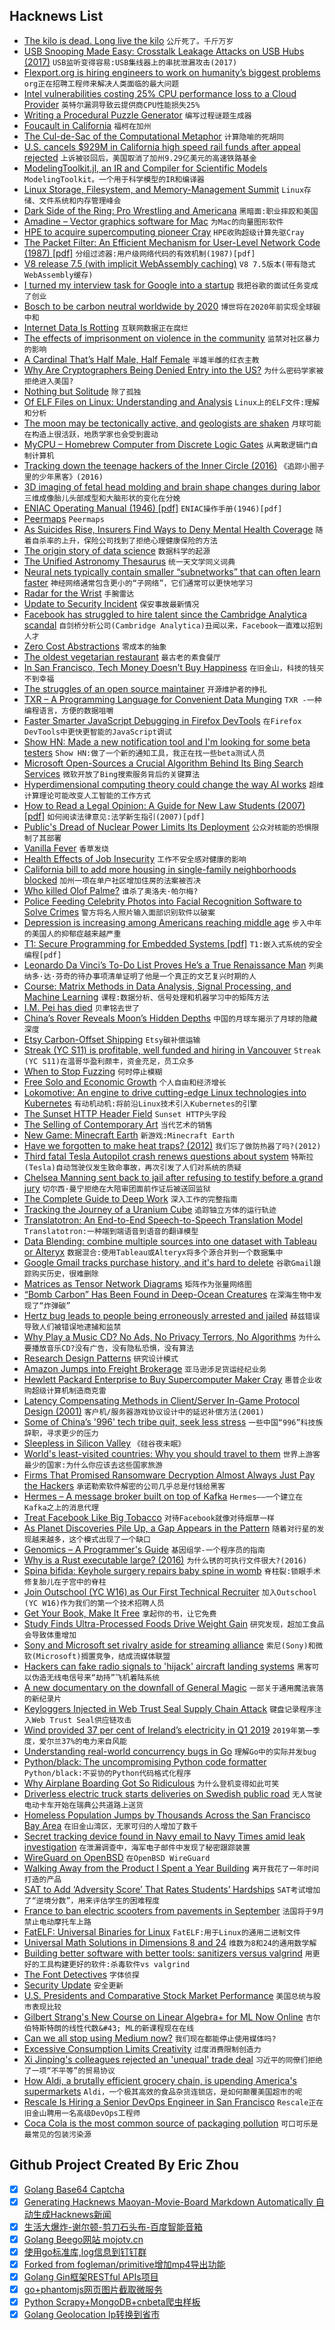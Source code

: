 ## Hacknews List


- [The kilo is dead. Long live the kilo](https://news.mit.edu/2019/kilo-standard-change-0516)  `公斤死了。千斤万岁`
- [USB Snooping Made Easy: Crosstalk Leakage Attacks on USB Hubs (2017)](https://www.usenix.org/conference/usenixsecurity17/technical-sessions/presentation/su)  `USB监听变得容易:USB集线器上的串扰泄漏攻击(2017)`
- [Flexport.org is hiring engineers to work on humanity’s biggest problems](https://flexport.org)  `org正在招聘工程师来解决人类面临的最大问题`
- [Intel vulnerabilities costing 25% CPU performance loss to a Cloud Provider](https://twitter.com/waxzce/status/1128711501206913028)  `英特尔漏洞导致云提供商CPU性能损失25%`
- [Writing a Procedural Puzzle Generator](https://www.snellman.net/blog/archive/2019-05-14-procedural-puzzle-generator/)  `编写过程谜题生成器`
- [Foucault in California](https://www.the-tls.co.uk/articles/public/michel-foucault-lsd-death-valley/)  `福柯在加州`
- [The Cul-de-Sac of the Computational Metaphor](https://www.edge.org/conversation/rodney_a_brooks-the-cul-de-sac-of-the-computational-metaphor)  `计算隐喻的死胡同`
- [U.S. cancels $929M in California high speed rail funds after appeal rejected](https://www.reuters.com/article/us-california-rail/u-s-cancels-929-million-in-california-high-speed-rail-funds-after-appeal-rejected-idUSKCN1SM2F9)  `上诉被驳回后，美国取消了加州9.29亿美元的高速铁路基金`
- [ModelingToolkit.jl, an IR and Compiler for Scientific Models](http://juliadiffeq.org/DiffEqTutorials.jl/html/ode_extras/ModelingToolkit.html)  `ModelingToolkit。一个用于科学模型的IR和编译器`
- [Linux Storage, Filesystem, and Memory-Management Summit](https://lwn.net/Articles/lsfmm2019/)  `Linux存储、文件系统和内存管理峰会`
- [Dark Side of the Ring: Pro Wrestling and Americana](https://spectator.us/pro-wrestling-great-americana/)  `黑暗面:职业摔跤和美国`
- [Amadine – Vector graphics software for Mac](https://amadine.com)  `为Mac的向量图形软件`
- [HPE to acquire supercomputing pioneer Cray](https://www.bloomberg.com/news/articles/2019-05-17/hp-enterprise-said-to-near-deal-to-buy-supercomputer-maker-cray-jvrfiu79)  `HPE收购超级计算先驱Cray`
- [The Packet Filter: An Efficient Mechanism for User-Level Network Code (1987) [pdf]](https://www.hpl.hp.com/techreports/Compaq-DEC/WRL-87-2.pdf)  `分组过滤器:用户级网络代码的有效机制(1987)[pdf]`
- [V8 release 7.5 (with implicit WebAssembly caching)](https://v8.dev/blog/v8-release-75)  `V8 7.5版本(带有隐式WebAssembly缓存)`
- [I turned my interview task for Google into a startup](https://uxdesign.cc/i-turned-my-interview-task-for-google-into-a-startup-877943fb3b34)  `我把谷歌的面试任务变成了创业`
- [Bosch to be carbon neutral worldwide by 2020](https://www.bosch-press.be/pressportal/be/en/press-release-17984.html)  `博世将在2020年前实现全球碳中和`
- [Internet Data Is Rotting](http://theconversation.com/your-internet-data-is-rotting-115891)  `互联网数据正在腐烂`
- [The effects of imprisonment on violence in the community](https://www.nature.com/articles/s41562-019-0604-8)  `监禁对社区暴力的影响`
- [A Cardinal That’s Half Male, Half Female](https://www.nytimes.com/2019/02/09/science/cardinal-sex-gender.html)  `半雄半雌的红衣主教`
- [Why Are Cryptographers Being Denied Entry into the US?](https://www.schneier.com/blog/archives/2019/05/why_are_cryptog.html)  `为什么密码学家被拒绝进入美国?`
- [Nothing but Solitude](https://www.laphamsquarterly.org/roundtable/nothing-solitude)  `除了孤独`
- [Of ELF Files on Linux: Understanding and Analysis](https://linux-audit.com/elf-binaries-on-linux-understanding-and-analysis/)  `Linux上的ELF文件:理解和分析`
- [The moon may be tectonically active, and geologists are shaken](https://www.nationalgeographic.com/science/2019/05/moon-may-be-tectonically-active-geologists-shaken-apollo-moonquakes/)  `月球可能在构造上很活跃，地质学家也会受到震动`
- [MyCPU – Homebrew Computer from Discrete Logic Gates](http://mycpu.thtec.org/www-mycpu-eu/index1.htm)  `从离散逻辑门自制计算机`
- [Tracking down the teenage hackers of the Inner Circle (2016)](https://paleofuture.gizmodo.com/the-untold-story-of-the-teen-hackers-who-transformed-th-1770977586/)  `《追踪小圈子里的少年黑客》(2016)`
- [3D imaging of fetal head molding and brain shape changes during labor](https://journals.plos.org/plosone/article?id=10.1371/journal.pone.0215721)  `三维成像胎儿头部成型和大脑形状的变化在分娩`
- [ENIAC Operating Manual (1946) [pdf]](https://archive.org/details/bitsavers_univOfPennperatingManualJun46_7248165)  `ENIAC操作手册(1946)[pdf]`
- [Peermaps](https://peermaps.org/)  `Peermaps`
- [As Suicides Rise, Insurers Find Ways to Deny Mental Health Coverage](https://www.bloomberg.com/news/features/2019-05-16/insurance-covers-mental-health-but-good-luck-using-it)  `随着自杀率的上升，保险公司找到了拒绝心理健康保险的方法`
- [The origin story of data science](https://www.welcometothejungle.co/fr/articles/story-origin-data-science)  `数据科学的起源`
- [The Unified Astronomy Thesaurus](http://astrothesaurus.org/)  `统一天文学同义词典`
- [Neural nets typically contain smaller “subnetworks” that can often learn faster](http://news.mit.edu/2019/smarter-training-neural-networks-0506)  `神经网络通常包含更小的“子网络”，它们通常可以更快地学习`
- [Radar for the Wrist](https://spectrum.ieee.org/tech-talk/consumer-electronics/gadgets/radar-for-your-wrist)  `手腕雷达`
- [Update to Security Incident](https://stackoverflow.blog/2019/05/17/update-to-security-incident-may-17-2019/)  `保安事故最新情况`
- [Facebook has struggled to hire talent since the Cambridge Analytica scandal](https://www.cnbc.com/2019/05/16/facebook-has-struggled-to-recruit-since-cambridge-analytica-scandal.html)  `自剑桥分析公司(Cambridge Analytica)丑闻以来，Facebook一直难以招到人才`
- [Zero Cost Abstractions](https://boats.gitlab.io/blog/post/zero-cost-abstractions/)  `零成本的抽象`
- [The oldest vegetarian restaurant](http://www.bbc.com/travel/story/20190513-the-worlds-oldest-vegetarian-restaurant)  `最古老的素食餐厅`
- [In San Francisco, Tech Money Doesn’t Buy Happiness](https://www.newyorker.com/news/letter-from-silicon-valley/in-san-francisco-tech-money-doesnt-buy-happiness)  `在旧金山，科技的钱买不到幸福`
- [The struggles of an open source maintainer](http://antirez.com/news/129)  `开源维护者的挣扎`
- [TXR – A Programming Language for Convenient Data Munging](http://www.nongnu.org/txr/)  `TXR -一种编程语言，方便的数据咀嚼`
- [Faster Smarter JavaScript Debugging in Firefox DevTools](https://hacks.mozilla.org/2019/05/faster-smarter-javascript-debugging-in-firefox/)  `在Firefox DevTools中更快更智能的JavaScript调试`
- [Show HN: Made a new notification tool and I&#39;m looking for some beta testers](https://notify17.net)  `Show HN:做了一个新的通知工具，我正在找一些beta测试人员`
- [Microsoft Open-Sources a Crucial Algorithm Behind Its Bing Search Services](https://blogs.microsoft.com/ai/bing-vector-search/)  `微软开放了Bing搜索服务背后的关键算法`
- [Hyperdimensional computing theory could change the way AI works](https://eng.umd.edu/release/helping-robots-remember-hyperdimensional-computing-theory-could-change-the-way-ai-works)  `超维计算理论可能改变人工智能的工作方式`
- [How to Read a Legal Opinion: A Guide for New Law Students (2007) [pdf]](https://papers.ssrn.com/sol3/papers.cfm?abstract_id=1160925)  `如何阅读法律意见:法学新生指引(2007)[pdf]`
- [Public&#39;s Dread of Nuclear Power Limits Its Deployment](https://www.cmu.edu/news/stories/archives/2019/may/nuclear-power-limits.html)  `公众对核能的恐惧限制了其部署`
- [Vanilla Fever](https://www.1843magazine.com/features/vanilla-fever)  `香草发烧`
- [Health Effects of Job Insecurity](https://wol.iza.org/articles/health-effects-of-job-insecurity/long)  `工作不安全感对健康的影响`
- [California bill to add more housing in single-family neighborhoods blocked](https://sf.curbed.com/2019/5/16/18617019/transit-housing-bill-sb-50-approproations-committee-suspense-wiener)  `加州一项在单户社区增加住房的法案被否决`
- [Who killed Olof Palme?](https://www.theguardian.com/news/2019/may/16/olof-palme-sweden-prime-minister-unsolved-murder-new-evidence)  `谁杀了奥洛夫·帕尔梅?`
- [Police Feeding Celebrity Photos into Facial Recognition Software to Solve Crimes](https://www.vice.com/en_us/article/xwngn3/police-are-feeding-celebrity-photos-into-facial-recognition-software-to-solve-crimes)  `警方将名人照片输入面部识别软件以破案`
- [Depression is increasing among Americans reaching middle age](https://www.economist.com/democracy-in-america/2019/05/15/depression-is-increasing-among-americans-reaching-middle-age)  `步入中年的美国人的抑郁症越来越严重`
- [T1: Secure Programming for Embedded Systems [pdf]](https://t1lang.github.io/NorthSec-20190516.pdf)  `T1:嵌入式系统的安全编程[pdf]`
- [Leonardo Da Vinci’s To-Do List Proves He’s a True Renaissance Man](https://mymodernmet.com/leonardo-da-vinci-to-do-list/)  `列奥纳多·达·芬奇的待办事项清单证明了他是一个真正的文艺复兴时期的人`
- [Course: Matrix Methods in Data Analysis, Signal Processing, and Machine Learning](https://ocw.mit.edu/courses/mathematics/18-065-matrix-methods-in-data-analysis-signal-processing-and-machine-learning-spring-2018/)  `课程:数据分析、信号处理和机器学习中的矩阵方法`
- [I.M. Pei has died](https://www.nytimes.com/2019/05/16/obituaries/im-pei-dead.html)  `贝聿铭去世了`
- [China’s Rover Reveals Moon’s Hidden Depths](https://www.scientificamerican.com/article/from-the-lunar-far-side-chinas-rover-reveals-moons-hidden-depths/)  `中国的月球车揭示了月球的隐藏深度`
- [Etsy Carbon-Offset Shipping](https://www.etsy.com/impact)  `Etsy碳补偿运输`
- [Streak (YC S11) is profitable, well funded and hiring in Vancouver](https://www.streak.com/offices/vancouver)  `Streak (YC S11)在温哥华盈利颇丰，资金充足，员工众多`
- [When to Stop Fuzzing](https://www.fuzzingbook.org/html/WhenToStopFuzzing.html)  `何时停止模糊`
- [Free Solo and Economic Growth](https://johnhcochrane.blogspot.com/2019/05/free-solo-and-economic-growth.html)  `个人自由和经济增长`
- [Lokomotive: An engine to drive cutting-edge Linux technologies into Kubernetes](https://kinvolk.io/blog/2019/05/driving-kubernetes-forward-with-lokomotive/)  `有动机动机:将前沿Linux技术引入Kubernetes的引擎`
- [The Sunset HTTP Header Field](https://tools.ietf.org/html/rfc8594)  `Sunset HTTP头字段`
- [The Selling of Contemporary Art](https://www.bloomberg.com/news/articles/2019-05-16/boom-review-michael-shnayerson-chronicles-contemporary-art-rise)  `当代艺术的销售`
- [New Game: Minecraft Earth](https://www.minecraft.net/en-us/article/new-game--minecraft-earth#)  `新游戏:Minecraft Earth`
- [Have we forgotten to make heat traps? (2012)](https://www.esbe.eu/it/en/news/have-we-forgotten-to-make-heat-traps)  `我们忘了做防热器了吗?(2012)`
- [Third fatal Tesla Autopilot crash renews questions about system](https://www.reuters.com/article/us-tesla-autopilot/third-fatal-tesla-autopilot-crash-renews-questions-about-system-idUSKCN1SM1QE)  `特斯拉(Tesla)自动驾驶仪发生致命事故，再次引发了人们对系统的质疑`
- [Chelsea Manning sent back to jail after refusing to testify before a grand jury](https://edition.cnn.com/2019/05/16/politics/chelsea-manning-back-to-jail/index.html)  `切尔西·曼宁拒绝在大陪审团面前作证后被送回监狱`
- [The Complete Guide to Deep Work](https://doist.com/blog/complete-guide-to-deep-work/)  `深入工作的完整指南`
- [Tracking the Journey of a Uranium Cube](https://physicstoday.scitation.org/doi/10.1063/PT.3.4202)  `追踪铀立方体的运行轨迹`
- [Translatotron: An End-to-End Speech-to-Speech Translation Model](https://ai.googleblog.com/2019/05/introducing-translatotron-end-to-end.html)  `Translatotron:一种端到端语音到语音的翻译模型`
- [Data Blending: combine multiple sources into one dataset with Tableau or Alteryx](https://blog.panoply.io/data-blending-what-it-is-and-how-to-do-it)  `数据混合:使用Tableau或Alteryx将多个源合并到一个数据集中`
- [Google Gmail tracks purchase history, and it&#39;s hard to delete](https://www.cnbc.com/2019/05/17/google-gmail-tracks-purchase-history-how-to-delete-it.html)  `谷歌Gmail跟踪购买历史，很难删除`
- [Matrices as Tensor Network Diagrams](https://www.math3ma.com/blog/matrices-as-tensor-network-diagrams)  `矩阵作为张量网络图`
- [“Bomb Carbon” Has Been Found in Deep-Ocean Creatures](https://www.scientificamerican.com/article/bomb-carbon-has-been-found-in-deep-ocean-creatures/)  `在深海生物中发现了“炸弹碳”`
- [Hertz bug leads to people being erroneously arrested and jailed](https://www.thedrive.com/news/27976/people-are-being-arrested-and-jailed-due-to-hertz-erroneously-reporting-rental-cars-stolen-report)  `赫兹错误导致人们被错误地逮捕和监禁`
- [Why Play a Music CD? No Ads, No Privacy Terrors, No Algorithms](https://www.nytimes.com/2019/05/15/technology/personaltech/music-streaming-cd.html)  `为什么要播放音乐CD?没有广告，没有隐私恐惧，没有算法`
- [Research Design Patterns](http://www.pgbovine.net/research-design-patterns.htm)  `研究设计模式`
- [Amazon Jumps into Freight Brokerage](https://www.ttnews.com/articles/amazon-jumps-freight-brokerage)  `亚马逊涉足货运经纪业务`
- [Hewlett Packard Enterprise to Buy Supercomputer Maker Cray](https://www.reuters.com/article/us-cray-m-a-hpe/hewlett-packard-enterprise-to-buy-supercomputer-maker-cray-in-1-30-billion-deal-idUSKCN1SN1CN)  `惠普企业收购超级计算机制造商克雷`
- [Latency Compensating Methods in Client/Server In-Game Protocol Design (2001)](https://developer.valvesoftware.com/wiki/Latency_Compensating_Methods_in_Client/Server_In-game_Protocol_Design_and_Optimization)  `客户机/服务器游戏协议设计中的延迟补偿方法(2001)`
- [Some of China’s &#39;996&#39; tech tribe quit, seek less stress](https://www.reuters.com/article/us-china-tech-labour/opting-out-some-of-chinas-996-tech-tribe-quit-seek-less-stress-idUSKCN1SM0HX)  `一些中国“996”科技族辞职，寻求更少的压力`
- [Sleepless in Silicon Valley](https://www.economist.com/business/2019/05/18/sleepless-in-silicon-valley)  `《硅谷夜未眠》`
- [World&#39;s least-visited countries: Why you should travel to them](https://www.cnn.com/travel/article/least-visited-countries-travel/index.html)  `世界上游客最少的国家:为什么你应该去这些国家旅游`
- [Firms That Promised Ransomware Decryption Almost Always Just Pay the Hackers](https://features.propublica.org/ransomware/ransomware-attack-data-recovery-firms-paying-hackers/)  `承诺勒索软件解密的公司几乎总是付钱给黑客`
- [Hermes – A message broker built on top of Kafka](https://allegro.tech/2019/05/hermes-1-0-released.html)  `Hermes——一个建立在Kafka之上的消息代理`
- [Treat Facebook Like Big Tobacco](https://www.bloomberg.com/opinion/articles/2019-05-17/regulate-facebook-like-big-tobacco-not-like-a-phone-company)  `对待Facebook就像对待烟草一样`
- [As Planet Discoveries Pile Up, a Gap Appears in the Pattern](https://www.quantamagazine.org/as-planet-discoveries-pile-up-a-gap-appears-in-the-pattern-20190516/)  `随着对行星的发现越来越多，这个模式出现了一个缺口`
- [Genomics – A Programmer&#39;s Guide](https://gist.github.com/andy-thomason/f304850bdf20d2cd2ecbb042d81b5e54)  `基因组学-一个程序员的指南`
- [Why is a Rust executable large? (2016)](https://lifthrasiir.github.io/rustlog/why-is-a-rust-executable-large.html)  `为什么锈的可执行文件很大?(2016)`
- [Spina bifida: Keyhole surgery repairs baby spine in womb](https://www.bbc.co.uk/news/health-48253477)  `脊柱裂:锁眼手术修复胎儿在子宫中的脊柱`
- [Join Outschool (YC W16) as Our First Technical Recruiter](https://jobs.lever.co/outschool/c8dfd1b4-14c2-4552-800c-6673bfdf018e)  `加入Outschool (YC W16)作为我们的第一个技术招聘人员`
- [Get Your Book, Make It Free](http://www.realtimerendering.com/blog/get-your-book-make-it-free/)  `拿起你的书，让它免费`
- [Study Finds Ultra-Processed Foods Drive Weight Gain](https://www.npr.org/sections/thesalt/2019/05/16/723693839/its-not-just-salt-sugar-fat-study-finds-ultra-processed-foods-drive-weight-gain)  `研究发现，超加工食品会导致体重增加`
- [Sony and Microsoft set rivalry aside for streaming alliance](https://asia.nikkei.com/Business/Business-deals/Sony-and-Microsoft-set-rivalry-aside-for-streaming-alliance)  `索尼(Sony)和微软(Microsoft)搁置竞争，结成流媒体联盟`
- [Hackers can fake radio signals to &#39;hijack&#39; aircraft landing systems](https://www.computing.co.uk/ctg/news/3075890/hackers-aircraft-landing-fake-radio-signals)  `黑客可以伪造无线电信号来“劫持”飞机着陆系统`
- [A new documentary on the downfall of General Magic](https://hyperallergic.com/500449/general-magic-documentary-smartphone-apple-silicon-valley/)  `一部关于通用魔法衰落的新纪录片`
- [Keyloggers Injected in Web Trust Seal Supply Chain Attack](https://www.bleepingcomputer.com/news/security/keyloggers-injected-in-web-trust-seal-supply-chain-attack/)  `键盘记录程序注入Web Trust Seal供应链攻击`
- [Wind provided 37 per cent of Ireland’s electricity in Q1 2019](https://www.iwea.com/latest-news/2190-iwea-publishes-first-quarterly-wind-report)  `2019年第一季度，爱尔兰37%的电力来自风能`
- [Understanding real-world concurrency bugs in Go](https://blog.acolyer.org/2019/05/17/understanding-real-world-concurrency-bugs-in-go/)  `理解Go中的实际并发bug`
- [Python/black: The uncompromising Python code formatter](https://github.com/python/black)  `Python/black:不妥协的Python代码格式化程序`
- [Why Airplane Boarding Got So Ridiculous](http://nymag.com/intelligencer/2019/05/heres-why-airplane-boarding-got-so-ridiculous.html)  `为什么登机变得如此可笑`
- [Driverless electric truck starts deliveries on Swedish public road](https://www.reuters.com/article/us-einride-autonomous-sweden/driverless-electric-truck-starts-deliveries-on-swedish-public-road-idUSKCN1SL0NC)  `无人驾驶电动卡车开始在瑞典公共道路上送货`
- [Homeless Population Jumps by Thousands Across the San Francisco Bay Area](https://www.latimes.com/local/lanow/la-me-ln-northern-california-homeless-count-20190517-story.html)  `在旧金山湾区，无家可归的人增加了数千`
- [Secret tracking device found in Navy email to Navy Times amid leak investigation](https://www.militarytimes.com/2019/05/17/secret-tracking-device-found-in-navy-email-to-navy-times-amid-leak-investigation-raises-legal-ethical-questions/)  `在泄漏调查中，海军电子邮件中发现了秘密跟踪装置`
- [WireGuard on OpenBSD](https://blog.jasper.la/wireguard-on-openbsd.html)  `在OpenBSD WireGuard`
- [Walking Away from the Product I Spent a Year Building](https://www.derrickreimer.com/essays/2019/05/17/im-walking-away-from-the-product-i-spent-a-year-building.html)  `离开我花了一年时间打造的产品`
- [SAT to Add ‘Adversity Score’ That Rates Students’ Hardships](https://www.nytimes.com/2019/05/16/us/sat-adversity-score.html)  `SAT考试增加了“逆境分数”，用来评估学生的困难程度`
- [France to ban electric scooters from pavements in September](https://www.rte.ie/news/world/2019/0504/1047489-france-scooters/)  `法国将于9月禁止电动摩托车上路`
- [FatELF: Universal Binaries for Linux](https://icculus.org/fatelf/)  `FatELF:用于Linux的通用二进制文件`
- [Universal Math Solutions in Dimensions 8 and 24](https://www.quantamagazine.org/universal-math-solutions-in-dimensions-8-and-24-20190513/)  `维数为8和24的通用数学解`
- [Building better software with better tools: sanitizers versus valgrind](https://lemire.me/blog/2019/05/16/building-better-software-with-better-tools-sanitizers-versus-valgrind/)  `用更好的工具构建更好的软件:杀毒软件vs valgrind`
- [The Font Detectives](https://daily.jstor.org/the-font-detectives/)  `字体侦探`
- [Security Update](https://stackoverflow.blog/2019/05/16/security-update/)  `安全更新`
- [U.S. Presidents and Comparative Stock Market Performance](http://www.endlessmetrics.com/blog/president-stock-performance.html)  `美国总统与股市表现比较`
- [Gilbert Strang&#39;s New Course on Linear Algebra&#43; for ML Now Online](item?id=19939030)  `吉尔伯特斯特朗的线性代数&#43; ML的新课程现在在线`
- [Can we all stop using Medium now?](https://www.webdistortion.com/2019/05/16/can-we-all-please-stop-using-medium-now/)  `我们现在都能停止使用媒体吗?`
- [Excessive Consumption Limits Creativity](https://medium.com/the-mission/why-excessive-consumption-limits-your-creativity-6e925dd66daa)  `过度消费限制创造力`
- [Xi Jinping&#39;s colleagues rejected an &#39;unequal&#39; trade deal](https://asia.nikkei.com/Editor-s-Picks/China-up-close/How-Xi-Jinping-s-colleagues-rejected-an-unequal-trade-deal)  `习近平的同僚们拒绝了一项“不平等”的贸易协议`
- [How Aldi, a brutally efficient grocery chain, is upending America&#39;s supermarkets](https://edition.cnn.com/interactive/2019/05/business/aldi-walmart-low-food-prices/index.html)  `Aldi，一个极其高效的食品杂货连锁店，是如何颠覆美国超市的呢`
- [Rescale Is Hiring a Senior DevOps Engineer in San Francisco](https://jobs.lever.co/rescale/5bbd7886-8b96-4bf6-a0be-c5df930b9fd3?lever-origin=applied&amp;lever-source%5B%5D=Hacker%20News)  `Rescale正在旧金山聘用一名高级DevOps工程师`
- [Coca Cola is the most common source of packaging pollution](https://www.theguardian.com/environment/2019/may/14/coca-cola-packaging-pollution-on-uk-beaches-surfers-against-sewage-study)  `可口可乐是最常见的包装污染源`

## Github Project Created By Eric Zhou

- [x] [Golang Base64 Captcha](https://github.com/mojocn/base64Captcha)
- [x] [Generating Hacknews Maoyan-Movie-Board Markdown Automatically 自动生成Hacknews新闻](https://github.com/dejavuzhou/md-genie)
- [x] [生活大爆炸-谢尔顿-剪刀石头布-百度智能音箱](https://github.com/mojocn/dueros-bang-game)
- [x] [Golang Beego网站 mojotv.cn](https://github.com/mojocn/www.mojotv.cn)
- [x] [使用go标准库,log信息到钉钉群](https://github.com/mojocn/dooger)
- [x] [Forked from fogleman/primitive增加mp4导出功能](https://github.com/mojocn/primitive)
- [x] [Golang Gin框架RESTful APIs项目](https://github.com/JJJJJJJerk/ezier-golang-web-api-framework)
- [x] [go+phantomjs网页图片截取微服务](https://github.com/mojocn/screen_shot)
- [x] [Python Scrapy+MongoDB+cnbeta爬虫样板](https://github.com/mojocn/scrapy_mongodb_boilerplate_cnbeta)
- [x] [Golang Geolocation Ip转换到省市](https://github.com/mojocn/ip2location)